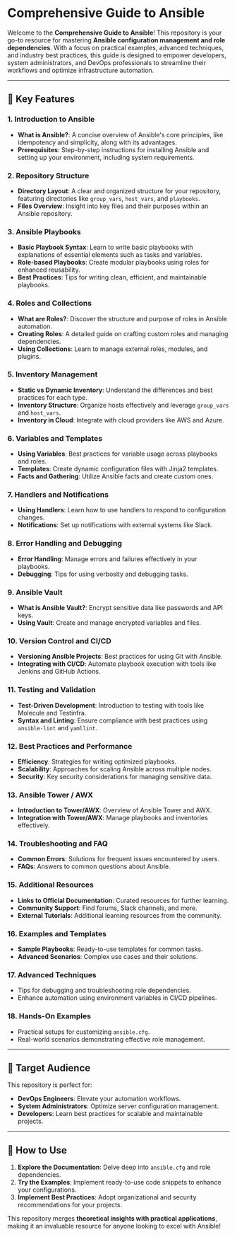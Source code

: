 # Comprehensive Guide to Ansible

Welcome to the **Comprehensive Guide to Ansible**! This repository is your go-to resource for mastering **Ansible configuration management and role dependencies**. With a focus on practical examples, advanced techniques, and industry best practices, this guide is designed to empower developers, system administrators, and DevOps professionals to streamline their workflows and optimize infrastructure automation.

---

## 🚀 Key Features

### 1. **Introduction to Ansible**
- **What is Ansible?**: A concise overview of Ansible's core principles, like idempotency and simplicity, along with its advantages.
- **Prerequisites**: Step-by-step instructions for installing Ansible and setting up your environment, including system requirements.

### 2. **Repository Structure**
- **Directory Layout**: A clear and organized structure for your repository, featuring directories like `group_vars`, `host_vars`, and `playbooks`.
- **Files Overview**: Insight into key files and their purposes within an Ansible repository.

### 3. **Ansible Playbooks**
- **Basic Playbook Syntax**: Learn to write basic playbooks with explanations of essential elements such as tasks and variables.
- **Role-based Playbooks**: Create modular playbooks using roles for enhanced reusability.
- **Best Practices**: Tips for writing clean, efficient, and maintainable playbooks.

### 4. **Roles and Collections**
- **What are Roles?**: Discover the structure and purpose of roles in Ansible automation.
- **Creating Roles**: A detailed guide on crafting custom roles and managing dependencies.
- **Using Collections**: Learn to manage external roles, modules, and plugins.

### 5. **Inventory Management**
- **Static vs Dynamic Inventory**: Understand the differences and best practices for each type.
- **Inventory Structure**: Organize hosts effectively and leverage `group_vars` and `host_vars`.
- **Inventory in Cloud**: Integrate with cloud providers like AWS and Azure.

### 6. **Variables and Templates**
- **Using Variables**: Best practices for variable usage across playbooks and roles.
- **Templates**: Create dynamic configuration files with Jinja2 templates.
- **Facts and Gathering**: Utilize Ansible facts and create custom ones.

### 7. **Handlers and Notifications**
- **Using Handlers**: Learn how to use handlers to respond to configuration changes.
- **Notifications**: Set up notifications with external systems like Slack.

### 8. **Error Handling and Debugging**
- **Error Handling**: Manage errors and failures effectively in your playbooks.
- **Debugging**: Tips for using verbosity and debugging tasks.

### 9. **Ansible Vault**
- **What is Ansible Vault?**: Encrypt sensitive data like passwords and API keys.
- **Using Vault**: Create and manage encrypted variables and files.

### 10. **Version Control and CI/CD**
- **Versioning Ansible Projects**: Best practices for using Git with Ansible.
- **Integrating with CI/CD**: Automate playbook execution with tools like Jenkins and GitHub Actions.

### 11. **Testing and Validation**
- **Test-Driven Development**: Introduction to testing with tools like Molecule and Testinfra.
- **Syntax and Linting**: Ensure compliance with best practices using `ansible-lint` and `yamllint`.

### 12. **Best Practices and Performance**
- **Efficiency**: Strategies for writing optimized playbooks.
- **Scalability**: Approaches for scaling Ansible across multiple nodes.
- **Security**: Key security considerations for managing sensitive data.

### 13. **Ansible Tower / AWX**
- **Introduction to Tower/AWX**: Overview of Ansible Tower and AWX.
- **Integration with Tower/AWX**: Manage playbooks and inventories effectively.

### 14. **Troubleshooting and FAQ**
- **Common Errors**: Solutions for frequent issues encountered by users.
- **FAQs**: Answers to common questions about Ansible.

### 15. **Additional Resources**
- **Links to Official Documentation**: Curated resources for further learning.
- **Community Support**: Find forums, Slack channels, and more.
- **External Tutorials**: Additional learning resources from the community.

### 16. **Examples and Templates**
- **Sample Playbooks**: Ready-to-use templates for common tasks.
- **Advanced Scenarios**: Complex use cases and their solutions.

### 17. **Advanced Techniques**
- Tips for debugging and troubleshooting role dependencies.
- Enhance automation using environment variables in CI/CD pipelines.

### 18. **Hands-On Examples**
- Practical setups for customizing `ansible.cfg`.
- Real-world scenarios demonstrating effective role management.

---

## 🎯 Target Audience

This repository is perfect for:
- **DevOps Engineers**: Elevate your automation workflows.
- **System Administrators**: Optimize server configuration management.
- **Developers**: Learn best practices for scalable and maintainable projects.

---

## 🔧 How to Use

1. **Explore the Documentation**: Delve deep into `ansible.cfg` and role dependencies.
2. **Try the Examples**: Implement ready-to-use code snippets to enhance your configurations.
3. **Implement Best Practices**: Adopt organizational and security recommendations for your projects.

This repository merges **theoretical insights with practical applications**, making it an invaluable resource for anyone looking to excel with Ansible!
